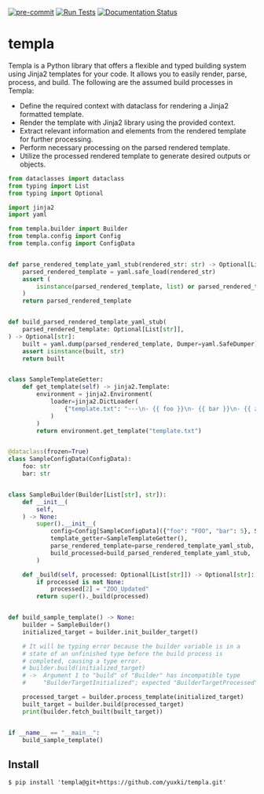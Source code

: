 [![pre-commit](https://img.shields.io/badge/pre--commit-enabled-brightgreen?logo=pre-commit)](https://github.com/pre-commit/pre-commit)
[![Run Tests](https://github.com/yuxki/templa/actions/workflows/tests.yml/badge.svg)](https://github.com/yuxki/templa/actions/workflows/tests.yml)
[![Documentation Status](https://readthedocs.org/projects/templa/badge/?version=latest)](https://templa.readthedocs.io/en/latest/?badge=latest)
# templa

Templa is a Python library that offers a flexible and typed building system using
Jinja2 templates for your code. It allows you to easily render, parse, process,
and build. The following are the assumed build processes in Templa:

- Define the required context with dataclass for rendering a Jinja2 formatted template.
- Render the template with Jinja2 library using the provided context.
- Extract relevant information and elements from the rendered template for further processing.
- Perform necessary processing on the parsed rendered template.
- Utilize the processed rendered template to generate desired outputs or objects.

```python
from dataclasses import dataclass
from typing import List
from typing import Optional

import jinja2
import yaml

from templa.builder import Builder
from templa.config import Config
from templa.config import ConfigData


def parse_rendered_template_yaml_stub(rendered_str: str) -> Optional[List[str]]:
    parsed_rendered_template = yaml.safe_load(rendered_str)
    assert (
        isinstance(parsed_rendered_template, list) or parsed_rendered_template is None
    )
    return parsed_rendered_template


def build_parsed_rendered_template_yaml_stub(
    parsed_rendered_template: Optional[List[str]],
) -> Optional[str]:
    built = yaml.dump(parsed_rendered_template, Dumper=yaml.SafeDumper)
    assert isinstance(built, str)
    return built


class SampleTemplateGetter:
    def get_template(self) -> jinja2.Template:
        environment = jinja2.Environment(
            loader=jinja2.DictLoader(
                {"template.txt": "---\n- {{ foo }}\n- {{ bar }}\n- {{ zoo }}"}
            )
        )
        return environment.get_template("template.txt")


@dataclass(frozen=True)
class SampleConfigData(ConfigData):
    foo: str
    bar: str


class SampleBuilder(Builder[List[str], str]):
    def __init__(
        self,
    ) -> None:
        super().__init__(
            config=Config[SampleConfigData]({"foo": "FOO", "bar": 5}, SampleConfigData),
            template_getter=SampleTemplateGetter(),
            parse_rendered_template=parse_rendered_template_yaml_stub,
            build_processed=build_parsed_rendered_template_yaml_stub,
        )

    def _build(self, processed: Optional[List[str]]) -> Optional[str]:
        if processed is not None:
            processed[2] = "ZOO_Updated"
        return super()._build(processed)


def build_sample_template() -> None:
    builder = SampleBuilder()
    initialized_target = builder.init_builder_target()

    # It will be typing error because the builder variable is in a
    # state of an unfinished type before the build process is
    # completed, causing a type error.
    # builder.build(initialized_target)
    # ->  Argument 1 to "build" of "Builder" has incompatible type
    #     "BuilderTargetInitialized"; expected "BuilderTargetProcessed"  [arg-type]

    processed_target = builder.process_template(initialized_target)
    built_target = builder.build(processed_target)
    print(builder.fetch_built(built_target))


if __name__ == "__main__":
    build_sample_template()
```

## Install
```shell
$ pip install 'templa@git+https://github.com/yuxki/templa.git'
```
